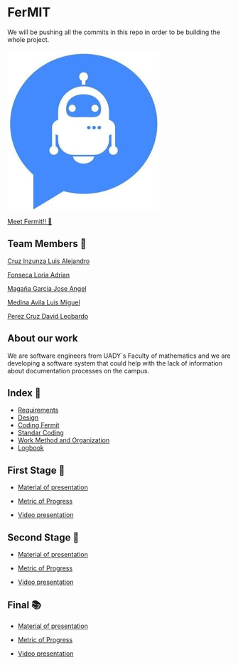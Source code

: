 # FerMIT
We will be pushing all the commits in this repo in order to be building the whole project. 


![(representacion de proyecto)](Fermit_logo.png "Logo in progress ")

[Meet Fermit!! :wave: ]()

## Team Members :star2:

 [Cruz Inzunza Luis Alejandro](https://github.com/Luis-Inzunza)

 [Fonseca Loria Adrian](https://github.com/adrianfonsecal)

 [Magaña Garcia Jose Angel](https://github.com/Xmahana)

 [Medina Avila Luis Miguel](https://github.com/LuisMiguelMedina)

 [Perez Cruz David Leobardo](https://github.com/DavidPerez007)

## About our work 

We are software engineers from UADY´s Faculty of mathematics and we are developing a software system that could help with the lack of information about documentation processes on the campus.

## Index :open_file_folder:

* [Requirements](Files/Requirements.md)
* [Design](Files/Design.md)
* [Coding Fermit](Files/Coding.md)
* [Standar Coding](Files/StandarCoding.md)
* [Work Method and Organization](Files/WorkMethod.md)
* [Logbook](Files/LogBook.pdf)

## First Stage :closed_book:

* [Material of presentation](Files/FirstStage_Presentation.pdf)

* [Metric of Progress](Files/Metrics.png)

* [Video presentation](https://youtu.be/43cPdTONF68)

## Second Stage :blue_book:

* [Material of presentation](Files/SecondStage_Presentation.pdf)

* [Metric of Progress](Files/Metrics2.png)

* [Video presentation](https://youtu.be/qL2UxZui-xk)


## Final :books:

* [Material of presentation]()

* [Metric of Progress](Files/Final_Metrics.png)

* [Video presentation](https://youtu.be/qL2UxZui-xk)

